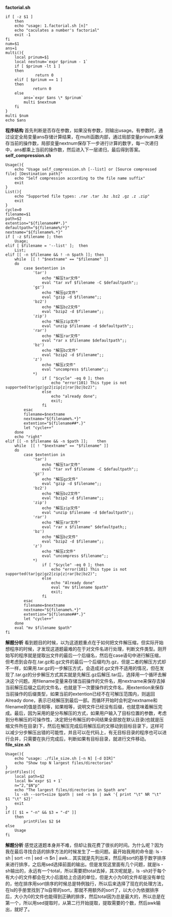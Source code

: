 **factorial.sh**
```
if [ -z $1 ]
    then
	echo "usage: 1.factorial.sh [n]"
	echo "caculates a number's factorial"
    exit -1
fi
num=$1
ans=1
multi(){
	local prinum=$1
	local nextnum=`expr $prinum - 1`
	if [ $prinum -lt 1 ]
	then 
			 return 0
	elif [ $prinum == 1 ]
	then 
			return 0
	else
		ans=`expr $ans \* $prinum`
		multi $nextnum	
	fi
}
multi $num
echo $ans
```
**程序结构**
首先判断是否存在参数，如果没有参数，则输出usage。有参数时，通过设定全局变量ans存储计算结果，在multi函数内部，通过局部变量prinum来保存当前的操作数，局部变量nextnum保存下一步进行计算的数字，每一次递归中，ans都乘上当前的操作数，然后进入下一层递归，最后得到答案。
**self_compression.sh**
```
Usage(){
	echo "Usage self_compression.sh [--list] or [Source compressed file] [Destination path]"
	echo "Self compression according to the file name suffix"
	exit
}
List(){
	echo "Supported file types: .rar .tar .bz .bz2 .gz .z .zip"
	exit
}
cycle=0
filename=$1
path=$2
extention="${filename##*.}"
defaultpath="${filename%/*}"
nextname="${filename%.*}"
if [ -z $filename ]; then
	Usage;
elif [ $filename = '--list' ];	then
	List;
elif [[ -n $filename && ! -n $path ]]; then
	while  [[ ! "$nextname" == "$filename" ]]
	do
		case $extention in 
			'tar')
				echo "解压tar文件"
				eval "tar xvf $filename -C $defaultpath";;
			'gz')
				echo "解压gz文件"
				eval "gzip -d $filename";;
			'bz2')
				echo "解压bz2文件"
				eval "bzip2 -d $filename";;
			'zip')
				echo "解压zip文件"
				eval "unzip $filename -d $defaultpath";;
			'rar')
				echo "解压rar文件"
				eval "rar x $filename $defaultpath";;
			'bz')
				echo "解压bz文件"
				eval "bzip2 -d $filename";;
			'z')
				echo "解压z文件"
				eval "uncompress $filename";;
			*)
				if [ "$cycle" -eq 0 ]; then 
					echo "error(101) This type is not supported(tar|gz|gz2|zip|z|rar|bz|bz2)";
				else
					echo "already done";
					exit;
				fi
		esac
		filename=$nextname
		nextname="${filename%.*}"
		extention="${filename##*.}"
		let "cycle++"
	done
	echo "right"	
elif [[ -n $filename && -n $path ]];	then
	while  [[ ! "$nextname" == "$filename" ]]
	do
		case $extention in 
			'tar')
				echo "解压tar文件"
				eval "tar xvf $filename -C $defaultpath";;
			'gz')
				echo "解压gz文件"
				eval "gzip -d $filename";;
			'bz2')
				echo "解压bz2文件"
				eval "bzip2 -d $filename";;
			'zip')
				echo "解压zip文件"
				eval "unzip $filename -d $defaultpath";;
			'rar')
				echo "解压rar文件"
				eval "rar x $filename" $defaultpath;;
			'bz')
				echo "解压bz文件"
				eval "bzip2 -d $filename";;
			'z')
				echo "解压z文件"
				eval "uncompress $filename";;
			*)
				if [ "$cycle" -eq 0 ]; then 
					echo "error(101) This type is not supported(tar|gz|gz2|zip|z|rar|bz|bz2)";
				else
					echo "Already done"
					eval "mv $filename $path"
					exit;
				fi
		esac
		filename=$nextname
		nextname="${filename%.*}"
		extention="${filename##*.}"
		let "cycle++"
	done
	eval "mv $filename $path"
fi 
```
**解题分析**
看到题目的时候，以为这道题重点在于如何把文件解压缩，但实际开始想程序的时候，才发现这道题最难的在于对文件名进行处理，判断文件类型。刚开始写的程序就是提取出文件的最后一个后缀名，然后在case语句中进行解压缩，但考虑到会存在.tar.gz和.gz文件的最后一个后缀均为.gz，但是二者的解压方式却不一样，如果用.tar.gz的一步解压方式，会造成对.gz文件不适用的情况，但在发现了.tar.gz的分步解压方式其实就是先解压.gz后解压.tar后，选择用一个循环去解决这个问题。用filename变量来存储当前操作的文件名，用nextname来保存去掉当前解压后缀之后的文件名，也就是下一次要操作的文件名，用extention来保存当前操作的后缀类型，如果当前的extention已经不在可解压范围内，则返回Already done，表示已经解压到最后一部。而循环开始时会判定nextname和filename的值是否相等，如果相等，说明文件已经没有后缀，也就意味着解压完成。最后，因为采用的是分布解压的方式，如果用户输入了目标位置的参数，考虑到分布解压的可操作性，决定把分布解压的中间结果全部放在默认目录(也就是压缩文件所在目录)下，然后在解压完成后将解压后的文移动到目标目录下，这样可以减少分步解压出错的可能性，并且可以在代码上，有无目标目录的程序也可以进行合并，只需要在执行完成后，判断如果有目标目录，就进行文件移动。
**file_size.sh**
```
Usage(){
	echo "usage: ./file_size.sh [-n N] [-d DIR]"
	echo "Show top N largest files/directories"
}
printFiles(){
	local path=$2
	local N=`expr $1 + 1`
	n="2,"$N"p"
	echo "The largest files/directories in $path are"
	ls -sh --sort=size $path | sed -n $n | awk '{ print "\t" NR "\t" $1 "\t" $2}'
	exit
}
if [[ $1 = "-n" && $3 = "-d" ]]
	then
		printFiles $2 $4
else
	Usage
fi
```
**解题分析**
感觉这道题本身并不难，但却让我花费了很长的时间。为什么呢？因为我在最后寻找合适的排序方法的时候发生了一些问题。最开始我用的命令是:
ls -sh | sort -rn | sed -n $n | awk...
其实就是先列出来，然后用sort的基于数字排序来进行排序，之后用sed选择前面的输出。但是发现这里面有几个问题，就是ls -sh输出的，永远有一个total，所以需要把total去掉，其次呢就是，ls -sh对于每个有大小的文件都会在大小后面给上合适的单位，但是大小为0的文件却是没有单位的，他在排序用sort排序的时候总是特例独行，所以后来选择了现在的处理方法，在ls的手册里找到了ls自带的sort，那就不用额外的sort了，以大小为依据排序后，大小为0的文件也能得到正确的排序，然后total因为总是最大的，所以总是在第一个，所以用sed提取时，从第二行开始提取，提取需要的个数，然后awk输出，就好了。

